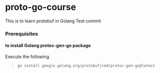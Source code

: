 # proto-go-course
This is to learn protobuf in Golang
Test commit

### Prerequisites
#### to install Golang protoc-gen-go package
Execute the following
>
>`go install google.golang.org/protobuf/cmd/protoc-gen-go@latest`
>
